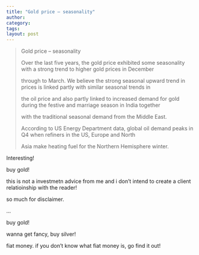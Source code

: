 ```yaml
---
title: "Gold price – seasonality"
author:
category: 
tags: 
layout: post
---
```

<blockquote>

Gold price – seasonality

Over the last five years, the gold price exhibited some seasonality with a strong trend to higher gold prices in December

through to March. We believe the strong seasonal upward trend in prices is linked partly with similar seasonal trends in

the oil price and also partly linked to increased demand for gold during the festive and marriage season in India together

with the traditional seasonal demand from the Middle East.

According to US Energy Department data, global oil demand peaks in Q4 when refiners in the US, Europe and North

Asia make heating fuel for the Northern Hemisphere winter.

</blockquote>

Interesting!

buy gold!

this is not a investmetn advice from me and i don’t intend to create a client relatioinship with the reader!

so much for disclaimer.

…

buy gold!

wanna get fancy, buy silver!

fiat money. if you don’t know what fiat money is, go find it out!

